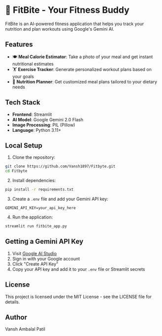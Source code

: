 # 🥗 FitBite - Your Fitness Buddy

FitBite is an AI-powered fitness application that helps you track your nutrition and plan workouts using Google's Gemini AI.

## Features

- 🍽️ **Meal Calorie Estimator**: Take a photo of your meal and get instant nutritional estimates
- 🏋️ **Exercise Tracker**: Generate personalized workout plans based on your goals
- 🥗 **Nutrition Planner**: Get customized meal plans tailored to your dietary needs

## Tech Stack

- **Frontend**: Streamlit
- **AI Model**: Google Gemini 2.0 Flash
- **Image Processing**: PIL (Pillow)
- **Language**: Python 3.11+

## Local Setup

1. Clone the repository:
```bash
git clone https://github.com/Vansh1897/Fitbyte.git
cd Fitbyte
```

2. Install dependencies:
```bash
pip install -r requirements.txt
```

3. Create a `.env` file and add your Gemini API key:
```
GEMINI_API_KEY=your_api_key_here
```

4. Run the application:
```bash
streamlit run fitbite_app.py
```

## Getting a Gemini API Key

1. Visit [Google AI Studio](https://makersuite.google.com/app/apikey)
2. Sign in with your Google account
3. Click "Create API Key"
4. Copy your API key and add it to your `.env` file or Streamlit secrets

## License

This project is licensed under the MIT License - see the LICENSE file for details.

## Author

Vansh Ambalal Patil
